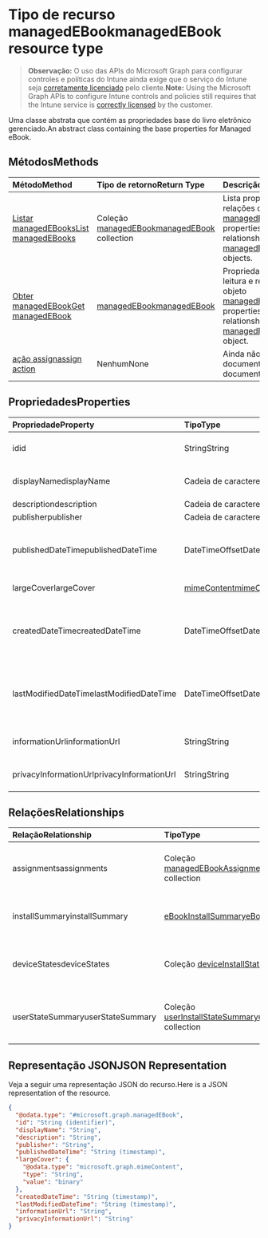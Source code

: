 # <a name="managedebook-resource-type"></a><span data-ttu-id="28c1b-101">Tipo de recurso managedEBook</span><span class="sxs-lookup"><span data-stu-id="28c1b-101">managedEBook resource type</span></span>

> <span data-ttu-id="28c1b-102">**Observação:** O uso das APIs do Microsoft Graph para configurar controles e políticas do Intune ainda exige que o serviço do Intune seja [corretamente licenciado](https://go.microsoft.com/fwlink/?linkid=839381) pelo cliente.</span><span class="sxs-lookup"><span data-stu-id="28c1b-102">**Note:** Using the Microsoft Graph APIs to configure Intune controls and policies still requires that the Intune service is [correctly licensed](https://go.microsoft.com/fwlink/?linkid=839381) by the customer.</span></span>

<span data-ttu-id="28c1b-103">Uma classe abstrata que contém as propriedades base do livro eletrônico gerenciado.</span><span class="sxs-lookup"><span data-stu-id="28c1b-103">An abstract class containing the base properties for Managed eBook.</span></span>
## <a name="methods"></a><span data-ttu-id="28c1b-104">Métodos</span><span class="sxs-lookup"><span data-stu-id="28c1b-104">Methods</span></span>
|<span data-ttu-id="28c1b-105">Método</span><span class="sxs-lookup"><span data-stu-id="28c1b-105">Method</span></span>|<span data-ttu-id="28c1b-106">Tipo de retorno</span><span class="sxs-lookup"><span data-stu-id="28c1b-106">Return Type</span></span>|<span data-ttu-id="28c1b-107">Descrição</span><span class="sxs-lookup"><span data-stu-id="28c1b-107">Description</span></span>|
|:---|:---|:---|
|[<span data-ttu-id="28c1b-108">Listar managedEBooks</span><span class="sxs-lookup"><span data-stu-id="28c1b-108">List managedEBooks</span></span>](../api/intune_books_managedebook_list.md)|<span data-ttu-id="28c1b-109">Coleção [managedEBook](../resources/intune_books_managedebook.md)</span><span class="sxs-lookup"><span data-stu-id="28c1b-109">[managedEBook](../resources/intune_books_managedebook.md) collection</span></span>|<span data-ttu-id="28c1b-110">Lista propriedades e relações dos objetos [managedEBook](../resources/intune_books_managedebook.md).</span><span class="sxs-lookup"><span data-stu-id="28c1b-110">List properties and relationships of the [managedEBook](../resources/intune_books_managedebook.md) objects.</span></span>|
|[<span data-ttu-id="28c1b-111">Obter managedEBook</span><span class="sxs-lookup"><span data-stu-id="28c1b-111">Get managedEBook</span></span>](../api/intune_books_managedebook_get.md)|[<span data-ttu-id="28c1b-112">managedEBook</span><span class="sxs-lookup"><span data-stu-id="28c1b-112">managedEBook</span></span>](../resources/intune_books_managedebook.md)|<span data-ttu-id="28c1b-113">Propriedades de leitura e relações do objeto [managedEBook](../resources/intune_books_managedebook.md).</span><span class="sxs-lookup"><span data-stu-id="28c1b-113">Read properties and relationships of the [managedEBook](../resources/intune_books_managedebook.md) object.</span></span>|
|[<span data-ttu-id="28c1b-114">ação assign</span><span class="sxs-lookup"><span data-stu-id="28c1b-114">assign action</span></span>](../api/intune_books_managedebook_assign.md)|<span data-ttu-id="28c1b-115">Nenhum</span><span class="sxs-lookup"><span data-stu-id="28c1b-115">None</span></span>|<span data-ttu-id="28c1b-116">Ainda não documentado</span><span class="sxs-lookup"><span data-stu-id="28c1b-116">Not yet documented</span></span>|

## <a name="properties"></a><span data-ttu-id="28c1b-117">Propriedades</span><span class="sxs-lookup"><span data-stu-id="28c1b-117">Properties</span></span>
|<span data-ttu-id="28c1b-118">Propriedade</span><span class="sxs-lookup"><span data-stu-id="28c1b-118">Property</span></span>|<span data-ttu-id="28c1b-119">Tipo</span><span class="sxs-lookup"><span data-stu-id="28c1b-119">Type</span></span>|<span data-ttu-id="28c1b-120">Descrição</span><span class="sxs-lookup"><span data-stu-id="28c1b-120">Description</span></span>|
|:---|:---|:---|
|<span data-ttu-id="28c1b-121">id</span><span class="sxs-lookup"><span data-stu-id="28c1b-121">id</span></span>|<span data-ttu-id="28c1b-122">String</span><span class="sxs-lookup"><span data-stu-id="28c1b-122">String</span></span>|<span data-ttu-id="28c1b-123">Chave da entidade.</span><span class="sxs-lookup"><span data-stu-id="28c1b-123">Key of the entity.</span></span>|
|<span data-ttu-id="28c1b-124">displayName</span><span class="sxs-lookup"><span data-stu-id="28c1b-124">displayName</span></span>|<span data-ttu-id="28c1b-125">Cadeia de caracteres</span><span class="sxs-lookup"><span data-stu-id="28c1b-125">String</span></span>|<span data-ttu-id="28c1b-126">Nome do livro eletrônico.</span><span class="sxs-lookup"><span data-stu-id="28c1b-126">Name of the eBook.</span></span>|
|<span data-ttu-id="28c1b-127">description</span><span class="sxs-lookup"><span data-stu-id="28c1b-127">description</span></span>|<span data-ttu-id="28c1b-128">Cadeia de caracteres</span><span class="sxs-lookup"><span data-stu-id="28c1b-128">String</span></span>|<span data-ttu-id="28c1b-129">Descrição.</span><span class="sxs-lookup"><span data-stu-id="28c1b-129">Description.</span></span>|
|<span data-ttu-id="28c1b-130">publisher</span><span class="sxs-lookup"><span data-stu-id="28c1b-130">publisher</span></span>|<span data-ttu-id="28c1b-131">Cadeia de caracteres</span><span class="sxs-lookup"><span data-stu-id="28c1b-131">String</span></span>|<span data-ttu-id="28c1b-132">Publicador.</span><span class="sxs-lookup"><span data-stu-id="28c1b-132">Publisher.</span></span>|
|<span data-ttu-id="28c1b-133">publishedDateTime</span><span class="sxs-lookup"><span data-stu-id="28c1b-133">publishedDateTime</span></span>|<span data-ttu-id="28c1b-134">DateTimeOffset</span><span class="sxs-lookup"><span data-stu-id="28c1b-134">DateTimeOffset</span></span>|<span data-ttu-id="28c1b-135">A data e hora em que o livro eletrônico foi publicado.</span><span class="sxs-lookup"><span data-stu-id="28c1b-135">The date and time when the eBook was published.</span></span>|
|<span data-ttu-id="28c1b-136">largeCover</span><span class="sxs-lookup"><span data-stu-id="28c1b-136">largeCover</span></span>|[<span data-ttu-id="28c1b-137">mimeContent</span><span class="sxs-lookup"><span data-stu-id="28c1b-137">mimeContent</span></span>](../resources/intune_shared_mimecontent.md)|<span data-ttu-id="28c1b-138">Capa do livro.</span><span class="sxs-lookup"><span data-stu-id="28c1b-138">Book cover.</span></span>|
|<span data-ttu-id="28c1b-139">createdDateTime</span><span class="sxs-lookup"><span data-stu-id="28c1b-139">createdDateTime</span></span>|<span data-ttu-id="28c1b-140">DateTimeOffset</span><span class="sxs-lookup"><span data-stu-id="28c1b-140">DateTimeOffset</span></span>|<span data-ttu-id="28c1b-141">A data e hora em que o livro eletrônico foi modificado pela última vez.</span><span class="sxs-lookup"><span data-stu-id="28c1b-141">The date and time when the eBook file was created.</span></span>|
|<span data-ttu-id="28c1b-142">lastModifiedDateTime</span><span class="sxs-lookup"><span data-stu-id="28c1b-142">lastModifiedDateTime</span></span>|<span data-ttu-id="28c1b-143">DateTimeOffset</span><span class="sxs-lookup"><span data-stu-id="28c1b-143">DateTimeOffset</span></span>|<span data-ttu-id="28c1b-144">A data e hora da última modificação do livro eletrônico.</span><span class="sxs-lookup"><span data-stu-id="28c1b-144">The date and time when the eBook was last modified.</span></span>|
|<span data-ttu-id="28c1b-145">informationUrl</span><span class="sxs-lookup"><span data-stu-id="28c1b-145">informationUrl</span></span>|<span data-ttu-id="28c1b-146">String</span><span class="sxs-lookup"><span data-stu-id="28c1b-146">String</span></span>|<span data-ttu-id="28c1b-147">A URL de informações adicionais.</span><span class="sxs-lookup"><span data-stu-id="28c1b-147">The more information Url.</span></span>|
|<span data-ttu-id="28c1b-148">privacyInformationUrl</span><span class="sxs-lookup"><span data-stu-id="28c1b-148">privacyInformationUrl</span></span>|<span data-ttu-id="28c1b-149">String</span><span class="sxs-lookup"><span data-stu-id="28c1b-149">String</span></span>|<span data-ttu-id="28c1b-150">A URL da declaração de privacidade.</span><span class="sxs-lookup"><span data-stu-id="28c1b-150">The privacy statement Url.</span></span>|

## <a name="relationships"></a><span data-ttu-id="28c1b-151">Relações</span><span class="sxs-lookup"><span data-stu-id="28c1b-151">Relationships</span></span>
|<span data-ttu-id="28c1b-152">Relação</span><span class="sxs-lookup"><span data-stu-id="28c1b-152">Relationship</span></span>|<span data-ttu-id="28c1b-153">Tipo</span><span class="sxs-lookup"><span data-stu-id="28c1b-153">Type</span></span>|<span data-ttu-id="28c1b-154">Descrição</span><span class="sxs-lookup"><span data-stu-id="28c1b-154">Description</span></span>|
|:---|:---|:---|
|<span data-ttu-id="28c1b-155">assignments</span><span class="sxs-lookup"><span data-stu-id="28c1b-155">assignments</span></span>|<span data-ttu-id="28c1b-156">Coleção [managedEBookAssignment](../resources/intune_books_managedebookassignment.md)</span><span class="sxs-lookup"><span data-stu-id="28c1b-156">[managedEBookAssignment](../resources/intune_books_managedebookassignment.md) collection</span></span>|<span data-ttu-id="28c1b-157">A lista de atribuições para este livro eletrônico.</span><span class="sxs-lookup"><span data-stu-id="28c1b-157">The list of assignments for this eBook.</span></span>|
|<span data-ttu-id="28c1b-158">installSummary</span><span class="sxs-lookup"><span data-stu-id="28c1b-158">installSummary</span></span>|[<span data-ttu-id="28c1b-159">eBookInstallSummary</span><span class="sxs-lookup"><span data-stu-id="28c1b-159">eBookInstallSummary</span></span>](../resources/intune_books_ebookinstallsummary.md)|<span data-ttu-id="28c1b-160">Resumo de instalação do aplicativo móvel.</span><span class="sxs-lookup"><span data-stu-id="28c1b-160">Mobile App Install Summary.</span></span>|
|<span data-ttu-id="28c1b-161">deviceStates</span><span class="sxs-lookup"><span data-stu-id="28c1b-161">deviceStates</span></span>|<span data-ttu-id="28c1b-162">Coleção [deviceInstallState](../resources/intune_books_deviceinstallstate.md)</span><span class="sxs-lookup"><span data-stu-id="28c1b-162">[deviceInstallState](../resources/intune_books_deviceinstallstate.md) collection</span></span>|<span data-ttu-id="28c1b-163">A lista de estados de instalação para este livro eletrônico.</span><span class="sxs-lookup"><span data-stu-id="28c1b-163">The list of installation states for this eBook.</span></span>|
|<span data-ttu-id="28c1b-164">userStateSummary</span><span class="sxs-lookup"><span data-stu-id="28c1b-164">userStateSummary</span></span>|<span data-ttu-id="28c1b-165">Coleção [userInstallStateSummary](../resources/intune_books_userinstallstatesummary.md)</span><span class="sxs-lookup"><span data-stu-id="28c1b-165">[userInstallStateSummary](../resources/intune_books_userinstallstatesummary.md) collection</span></span>|<span data-ttu-id="28c1b-166">A lista de estados de instalação para este livro eletrônico.</span><span class="sxs-lookup"><span data-stu-id="28c1b-166">The list of installation states for this eBook.</span></span>|

## <a name="json-representation"></a><span data-ttu-id="28c1b-167">Representação JSON</span><span class="sxs-lookup"><span data-stu-id="28c1b-167">JSON Representation</span></span>
<span data-ttu-id="28c1b-168">Veja a seguir uma representação JSON do recurso.</span><span class="sxs-lookup"><span data-stu-id="28c1b-168">Here is a JSON representation of the resource.</span></span>
<!-- {
  "blockType": "resource",
  "keyProperty": "id",
  "@odata.type": "microsoft.graph.managedEBook"
}
-->
``` json
{
  "@odata.type": "#microsoft.graph.managedEBook",
  "id": "String (identifier)",
  "displayName": "String",
  "description": "String",
  "publisher": "String",
  "publishedDateTime": "String (timestamp)",
  "largeCover": {
    "@odata.type": "microsoft.graph.mimeContent",
    "type": "String",
    "value": "binary"
  },
  "createdDateTime": "String (timestamp)",
  "lastModifiedDateTime": "String (timestamp)",
  "informationUrl": "String",
  "privacyInformationUrl": "String"
}
```




